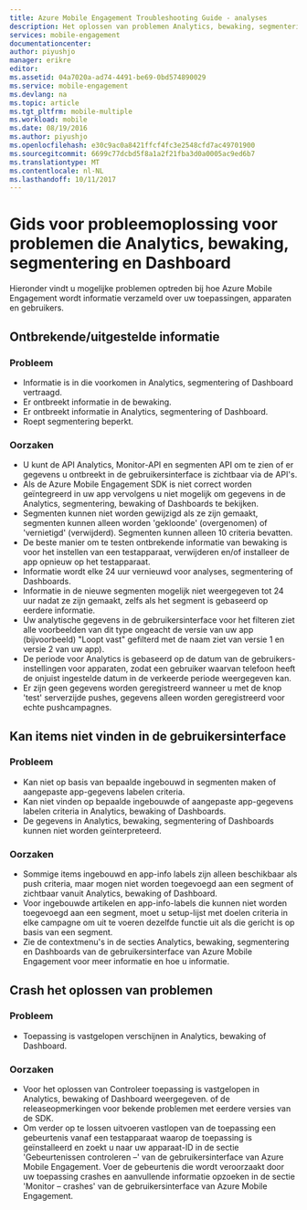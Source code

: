 ```yaml
---
title: Azure Mobile Engagement Troubleshooting Guide - analyses
description: Het oplossen van problemen Analytics, bewaking, segmentering en Dashboard in Azure Mobile Engagement
services: mobile-engagement
documentationcenter: 
author: piyushjo
manager: erikre
editor: 
ms.assetid: 04a7020a-ad74-4491-be69-0bd574890029
ms.service: mobile-engagement
ms.devlang: na
ms.topic: article
ms.tgt_pltfrm: mobile-multiple
ms.workload: mobile
ms.date: 08/19/2016
ms.author: piyushjo
ms.openlocfilehash: e30c9ac0a8421ffcf4fc3e2548cfd7ac49701900
ms.sourcegitcommit: 6699c77dcbd5f8a1a2f21fba3d0a0005ac9ed6b7
ms.translationtype: MT
ms.contentlocale: nl-NL
ms.lasthandoff: 10/11/2017
---
```

# <a name="troubleshooting-guide-for-analytics-monitoring-segmentation-and-dashboard-issues"></a>Gids voor probleemoplossing voor problemen die Analytics, bewaking, segmentering en Dashboard
Hieronder vindt u mogelijke problemen optreden bij hoe Azure Mobile Engagement wordt informatie verzameld over uw toepassingen, apparaten en gebruikers.

## <a name="missingdelayed-information"></a>Ontbrekende/uitgestelde informatie
### <a name="issue"></a>Probleem
* Informatie is in die voorkomen in Analytics, segmentering of Dashboard vertraagd.
* Er ontbreekt informatie in de bewaking.
* Er ontbreekt informatie in Analytics, segmentering of Dashboard.
* Roept segmentering beperkt.

### <a name="causes"></a>Oorzaken
* U kunt de API Analytics, Monitor-API en segmenten API om te zien of er gegevens u ontbreekt in de gebruikersinterface is zichtbaar via de API's.
* Als de Azure Mobile Engagement SDK is niet correct worden geïntegreerd in uw app vervolgens u niet mogelijk om gegevens in de Analytics, segmentering, bewaking of Dashboards te bekijken.
* Segmenten kunnen niet worden gewijzigd als ze zijn gemaakt, segmenten kunnen alleen worden 'gekloonde' (overgenomen) of 'vernietigd' (verwijderd). Segmenten kunnen alleen 10 criteria bevatten.
* De beste manier om te testen ontbrekende informatie van bewaking is voor het instellen van een testapparaat, verwijderen en/of installeer de app opnieuw op het testapparaat.
* Informatie wordt elke 24 uur vernieuwd voor analyses, segmentering of Dashboards.
* Informatie in de nieuwe segmenten mogelijk niet weergegeven tot 24 uur nadat ze zijn gemaakt, zelfs als het segment is gebaseerd op eerdere informatie.
* Uw analytische gegevens in de gebruikersinterface voor het filteren ziet alle voorbeelden van dit type ongeacht de versie van uw app (bijvoorbeeld) "Loopt vast" gefilterd met de naam ziet van versie 1 en versie 2 van uw app).
* De periode voor Analytics is gebaseerd op de datum van de gebruikers-instellingen voor apparaten, zodat een gebruiker waarvan telefoon heeft de onjuist ingestelde datum in de verkeerde periode weergegeven kan.
* Er zijn geen gegevens worden geregistreerd wanneer u met de knop 'test' serverzijde pushes, gegevens alleen worden geregistreerd voor echte pushcampagnes.

## <a name="cant-locate-items-in-ui"></a>Kan items niet vinden in de gebruikersinterface
### <a name="issue"></a>Probleem
* Kan niet op basis van bepaalde ingebouwd in segmenten maken of aangepaste app-gegevens labelen criteria.
* Kan niet vinden op bepaalde ingebouwde of aangepaste app-gegevens labelen criteria in Analytics, bewaking of Dashboards.
* De gegevens in Analytics, bewaking, segmentering of Dashboards kunnen niet worden geïnterpreteerd.

### <a name="causes"></a>Oorzaken
* Sommige items ingebouwd en app-info labels zijn alleen beschikbaar als push criteria, maar mogen niet worden toegevoegd aan een segment of zichtbaar vanuit Analytics, bewaking of Dashboard. 
* Voor ingebouwde artikelen en app-info-labels die kunnen niet worden toegevoegd aan een segment, moet u setup-lijst met doelen criteria in elke campagne om uit te voeren dezelfde functie uit als die gericht is op basis van een segment.
* Zie de contextmenu's in de secties Analytics, bewaking, segmentering en Dashboards van de gebruikersinterface van Azure Mobile Engagement voor meer informatie en hoe u informatie.

## <a name="crash-troubleshooting"></a>Crash het oplossen van problemen
### <a name="issue"></a>Probleem
* Toepassing is vastgelopen verschijnen in Analytics, bewaking of Dashboard.

### <a name="causes"></a>Oorzaken
* Voor het oplossen van Controleer toepassing is vastgelopen in Analytics, bewaking of Dashboard weergegeven. of de releaseopmerkingen voor bekende problemen met eerdere versies van de SDK.
* Om verder op te lossen uitvoeren vastlopen van de toepassing een gebeurtenis vanaf een testapparaat waarop de toepassing is geïnstalleerd en zoekt u naar uw apparaat-ID in de sectie 'Gebeurtenissen controleren –' van de gebruikersinterface van Azure Mobile Engagement. Voer de gebeurtenis die wordt veroorzaakt door uw toepassing crashes en aanvullende informatie opzoeken in de sectie 'Monitor – crashes' van de gebruikersinterface van Azure Mobile Engagement. 

